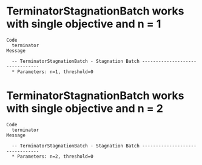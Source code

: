 # TerminatorStagnationBatch works with single objective and n = 1

    Code
      terminator
    Message
      
      -- TerminatorStagnationBatch - Stagnation Batch --------------------------------
      * Parameters: n=1, threshold=0

# TerminatorStagnationBatch works with single objective and n = 2

    Code
      terminator
    Message
      
      -- TerminatorStagnationBatch - Stagnation Batch --------------------------------
      * Parameters: n=2, threshold=0

